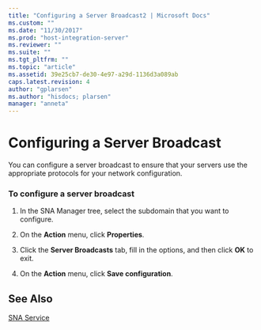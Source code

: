 ```yaml
---
title: "Configuring a Server Broadcast2 | Microsoft Docs"
ms.custom: ""
ms.date: "11/30/2017"
ms.prod: "host-integration-server"
ms.reviewer: ""
ms.suite: ""
ms.tgt_pltfrm: ""
ms.topic: "article"
ms.assetid: 39e25cb7-de30-4e97-a29d-1136d3a089ab
caps.latest.revision: 4
author: "gplarsen"
ms.author: "hisdocs; plarsen"
manager: "anneta"
---
```

# Configuring a Server Broadcast
You can configure a server broadcast to ensure that your servers use the appropriate protocols for your network configuration.  
  
### To configure a server broadcast  
  
1.  In the SNA Manager tree, select the subdomain that you want to configure.  
  
2.  On the **Action** menu, click **Properties**.  
  
3.  Click the **Server Broadcasts** tab, fill in the options, and then click **OK** to exit.  
  
4.  On the **Action** menu, click **Save configuration**.  
  
## See Also  
 [SNA Service](../core/sna-service2.md)